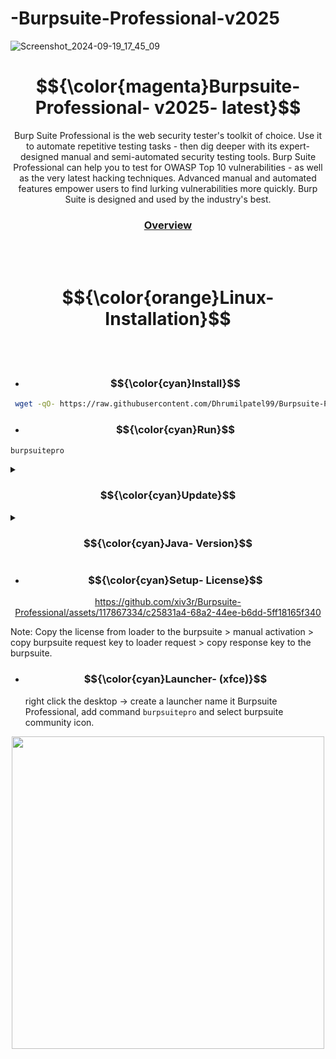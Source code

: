 # -Burpsuite-Professional-v2025
![Screenshot_2024-09-19_17_45_09](https://github.com/user-attachments/assets/873ef98a-48e0-445b-b5dc-eb5959ad5b34)

# <h1 align="center"> $${\color{magenta}Burpsuite- Professional- v2025- latest}$$ </h1>

<p align="center"> Burp Suite Professional is the web security tester's toolkit of choice. Use it to automate repetitive testing tasks - then dig deeper with its expert-designed manual and semi-automated security testing tools. Burp Suite Professional can help you to test for OWASP Top 10 vulnerabilities - as well as the very latest hacking techniques. Advanced manual and automated features empower users to find lurking vulnerabilities more quickly. Burp Suite is designed and used by the industry's best.</p>

<h3 align="center">

[Overview](https://portswigger.net/burp/pro)
</h3>
 
<br></br>

<h1 align="center"> $${\color{orange}Linux- Installation}$$ </h1>

<br></br>

- ### $${\color{cyan}Install}$$
```sh
 wget -qO- https://raw.githubusercontent.com/Dhrumilpatel99/Burpsuite-Professional-v2025/main/install.sh | sudo bash
```
- ### $${\color{cyan}Run}$$
```sh
burpsuitepro
```
<details><summary>

### $${\color{cyan}Update}$$
</summary>

> optional
```sh
cd && rm -rf Burpsuite-Professional && wget -qO- https://raw.githubusercontent.com/Dhrumilpatel99/Burpsuite-Professional/refs/heads/main/update.sh | sudo bash
```
</details>

<details><summary>

### $${\color{cyan}Java- Version}$$
</summary>

> select the default java version
```sh
sudo update-alternatives --config java
```               
</details>

- ### $${\color{cyan}Setup- License}$$

<div align="center">
 
https://github.com/xiv3r/Burpsuite-Professional/assets/117867334/c25831a4-68a2-44ee-b6dd-5ff18165f340
</div>
 
Note: Copy the license from loader to the burpsuite > manual activation > copy burpsuite request key to loader request >  copy response key to the burpsuite.

- ### $${\color{cyan}Launcher- (xfce)}$$

     right click the desktop -> create a launcher name it Burpsuite Professional, add command `burpsuitepro` and select burpsuite community icon.

<div align="center">
 <img width="500" height="500" src="https://github.com/xiv3r/Burpsuite-Professional/blob/main/Launcher.jpg">
</div>

</details>
</h2>
